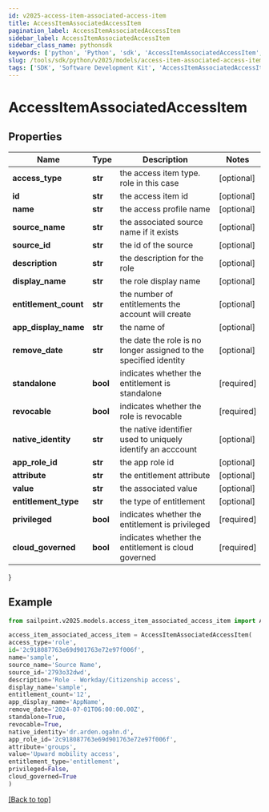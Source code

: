 ```yaml
---
id: v2025-access-item-associated-access-item
title: AccessItemAssociatedAccessItem
pagination_label: AccessItemAssociatedAccessItem
sidebar_label: AccessItemAssociatedAccessItem
sidebar_class_name: pythonsdk
keywords: ['python', 'Python', 'sdk', 'AccessItemAssociatedAccessItem', 'V2025AccessItemAssociatedAccessItem'] 
slug: /tools/sdk/python/v2025/models/access-item-associated-access-item
tags: ['SDK', 'Software Development Kit', 'AccessItemAssociatedAccessItem', 'V2025AccessItemAssociatedAccessItem']
---
```


# AccessItemAssociatedAccessItem


## Properties

Name | Type | Description | Notes
------------ | ------------- | ------------- | -------------
**access_type** | **str** | the access item type. role in this case | [optional] 
**id** | **str** | the access item id | [optional] 
**name** | **str** | the access profile name | [optional] 
**source_name** | **str** | the associated source name if it exists | [optional] 
**source_id** | **str** | the id of the source | [optional] 
**description** | **str** | the description for the role | [optional] 
**display_name** | **str** | the role display name | [optional] 
**entitlement_count** | **str** | the number of entitlements the account will create | [optional] 
**app_display_name** | **str** | the name of | [optional] 
**remove_date** | **str** | the date the role is no longer assigned to the specified identity | [optional] 
**standalone** | **bool** | indicates whether the entitlement is standalone | [required]
**revocable** | **bool** | indicates whether the role is revocable | [required]
**native_identity** | **str** | the native identifier used to uniquely identify an acccount | [optional] 
**app_role_id** | **str** | the app role id | [optional] 
**attribute** | **str** | the entitlement attribute | [optional] 
**value** | **str** | the associated value | [optional] 
**entitlement_type** | **str** | the type of entitlement | [optional] 
**privileged** | **bool** | indicates whether the entitlement is privileged | [required]
**cloud_governed** | **bool** | indicates whether the entitlement is cloud governed | [required]
}

## Example

```python
from sailpoint.v2025.models.access_item_associated_access_item import AccessItemAssociatedAccessItem

access_item_associated_access_item = AccessItemAssociatedAccessItem(
access_type='role',
id='2c918087763e69d901763e72e97f006f',
name='sample',
source_name='Source Name',
source_id='2793o32dwd',
description='Role - Workday/Citizenship access',
display_name='sample',
entitlement_count='12',
app_display_name='AppName',
remove_date='2024-07-01T06:00:00.00Z',
standalone=True,
revocable=True,
native_identity='dr.arden.ogahn.d',
app_role_id='2c918087763e69d901763e72e97f006f',
attribute='groups',
value='Upward mobility access',
entitlement_type='entitlement',
privileged=False,
cloud_governed=True
)

```
[[Back to top]](#) 

